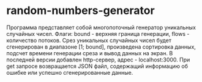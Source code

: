 # random-numbers-generator

Программа представляет собой многопоточный генератор уникальных случайных чисел. Флаги: bound - верхняя граница генерации, flows - количество потоков. 
Срез уникальных случайных чисел будет сгенерирован в диапазоне [1; bound], произведена сортировка данных, подсчет времени генерации среза и вывод данных на экран.
В последней версии добавлен http-сервер, адрес - localhost:3000. 
При get запросе возвращается JSON файл, содержащий информацию об ошибке или успешно сгенерированные данные.
